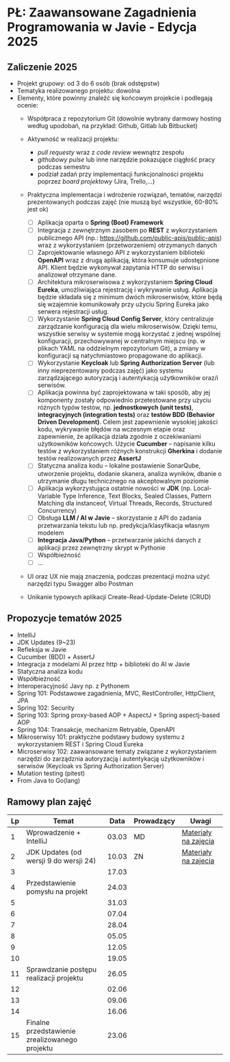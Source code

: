 # PŁ: Zaawansowane Zagadnienia Programowania w Javie - Edycja 2025

## Zaliczenie 2025

- Projekt grupowy: od 3 do 6 osób (brak odstępstw)
- Tematyka realizowanego projektu: dowolna
- Elementy, które powinny znaleźć się końcowym projekcie i podlegają ocenie:
    - Współpraca z repozytorium Git (dowolnie wybrany darmowy hosting według upodobań, na przykład: Github, Gitlab lub Bitbucket)
    -   Aktywność w realizacji projektu: 
	    - *pull requesty* wraz z *code review* wewnątrz zespołu 
	    - *githubowy pulse* lub inne narzędzie pokazujące ciągłość pracy podczas semestru
	    - podział zadań przy implementacji funkcjonalności projektu poprzez *board projektowy* (Jira, Trello,...)
	  
    - Praktyczna implementacja i wdrożenie rozwiązań, tematów, narzędzi prezentowanych podczas zajęć (nie muszą być wszystkie, 60-80% jest ok)
		 - [ ] Aplikacja oparta o **Spring (Boot) Framework** 
		 - [ ] Integracja z zewnętrznym zasobem po **REST** z wykorzystaniem publicznego API (np.: https://github.com/public-apis/public-apis) wraz z wykorzystaniem (przetworzeniem) otrzymanych danych 
		 - [ ] Zaprojektowanie własnego API z wykorzystaniem biblioteki **OpenAPI** wraz z drugą aplikacją, która konsumuje udostępnione API. Klient będzie wykonywał zapytania HTTP do serwisu i analizował otrzymane dane.
		 - [ ] Architektura mikroserwisowa z wykorzystaniem **Spring Cloud Eureka**, umożliwiająca rejestrację i wykrywanie usług. Aplikacja będzie składała się z minimum dwóch mikroserwisów, które będą się wzajemnie komunikowały przy użyciu Spring Eureka jako serwera rejestracji usług.
		 - [ ] Wykorzystanie **Spring Cloud Config Server**, który centralizuje zarządzanie konfiguracją dla wielu mikroserwisów. Dzięki temu, wszystkie serwisy w systemie mogą korzystać z jednej wspólnej konfiguracji, przechowywanej w centralnym miejscu (np. w plikach YAML na oddzielnym repozytorium Git), a zmiany w konfiguracji są natychmiastowo propagowane do aplikacji.
		 - [ ] Wykorzystanie **Keycloak** lub **Spring Authorization Server** (lub inny nieprezentowany podczas zajęć)  jako systemu zarządzającego autoryzacją i autentykacją użytkowników oraz/i serwisów.
		 - [ ] Aplikacja powinna być zaprojektowana w taki sposób, aby jej komponenty zostały odpowiednio przetestowane przy użyciu różnych typów testów, np. **jednostkowych (unit tests)**, **integracyjnych (integration tests)** oraz **testów BDD (Behavior Driven Development)**. Celem jest zapewnienie wysokiej jakości kodu, wykrywanie błędów na wczesnym etapie oraz zapewnienie, że aplikacja działa zgodnie z oczekiwaniami użytkowników końcowych. Użycie **Cucumber** – napisanie kilku testów z wykorzystaniem różnych konstrukcji **Gherkina** i dodanie testów realizowanych przez **AssertJ**
     	- [ ] Statyczna analiza kodu – lokalne postawienie SonarQube, utworzenie projektu, dodanie skanera, analiza wyników, dbanie o utrzymanie długu technicznego na akceptowalnym poziomie 	
		 - [ ] Aplikacja wykorzystująca ostatnie nowości w **JDK** (np. Local-Variable Type Inference, Text Blocks, Sealed Classes, Pattern Matching dla instanceof, Virtual Threads, Records, Structured Concurrency)
		 - [ ] Obsługa **LLM / AI w Javie** – skorzystanie z API do zadania przetwarzania tekstu lub np. predykcja/klasyfikacja własnym modelem
		 - [ ] **Integracja Java/Python** – przetwarzanie jakichś danych z aplikacji przez zewnętrzny skrypt w Pythonie
		 - [ ] Współbieżność
		 - [ ] ...
    - UI oraz UX nie mają znaczenia, podczas prezentacji można użyć narzędzi typu Swagger albo Postman  
    - Unikanie typowych aplikacji Create-Read-Update-Delete (CRUD)


## Propozycje tematów 2025
- IntelliJ
- JDK Updates (9~23)
- Refleksja w Javie
- Cucumber (BDD) + AssertJ
- Integracja z modelami AI przez http + biblioteki do AI w Javie
- Statyczna analiza kodu
- Współbieżność
- Interoperacyjność Javy np. z Pythonem
- Spring 101: Podstawowe zagadnienia, MVC, RestController, HttpClient, JPA
- Spring 102: Security
- Spring 103: Spring proxy-based AOP + AspectJ + Spring aspectj-based AOP
- Spring 104: Transakcje, mechanizm Retryable, OpenAPI
- Mikroserwisy 101: praktyczne podstawy budowy systemu z wykorzystaniem REST i Spring Cloud Eureka  
- Microserwisy 102: zaawansowane tematy związane z wykorzystaniem narzędzi do zarządznia autoryzacją i autentykacją użytkowników i serwisów (Keycloak vs Spring Authorization Server)
- Mutation testing (pitest)
- From Java to Go(lang)



## Ramowy plan zajęć
 Lp | Temat | Data       | Prowadzący | Uwagi                                                                                                  
----|---------------------|------------|------------|-------------
 1  | Wprowadzenie + IntelliJ | 03.03 | MD | [Materiały na zajęcia](https://github.com/zzpj/pl-java2025/tree/main/intro-intellij) 
 2  | JDK Updates (od wersji 9 do wersji 24) | 10.03 | ZN | [Materiały na zajecia](amber%2FREADME.md)
 3  || 17.03 ||                                        
 4  | Przedstawienie pomysłu na projekt | 24.03 ||                                             
 5  || 31.03 ||
 6  || 07.04 ||
 7  || 28.04 ||
 8  || 05.05 ||
 9  || 12.05 ||
 10 || 19.05 ||
 11 | Sprawdzanie postępu realizacji projektu | 26.05 ||                                              
 12 || 02.06 ||
 13 || 09.06 ||
 14 || 16.06 ||
 15 | Finalne przedstawienie zrealizowanego projektu | 23.06 ||
